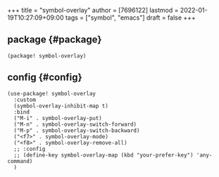 +++
title = "symbol-overlay"
author = [7696122]
lastmod = 2022-01-19T10:27:09+09:00
tags = ["symbol", "emacs"]
draft = false
+++

## package {#package}

```elisp
(package! symbol-overlay)
```


## config {#config}

```elisp
(use-package! symbol-overlay
  :custom
  (symbol-overlay-inhibit-map t)
  :bind
  ("M-i" . symbol-overlay-put)
  ("M-n" . symbol-overlay-switch-forward)
  ("M-p" . symbol-overlay-switch-backward)
  ("<f7>" . symbol-overlay-mode)
  ("<f8>" . symbol-overlay-remove-all)
  ;; :config
  ;; (define-key symbol-overlay-map (kbd "your-prefer-key") 'any-command)
  )
```
